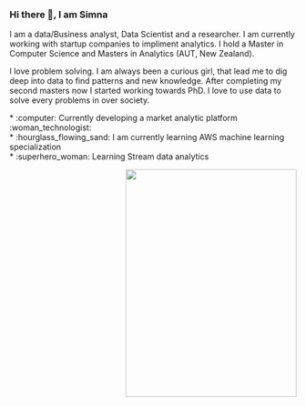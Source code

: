 ### Hi there 👋, I am Simna 
I am a data/Business analyst, Data Scientist and a researcher. I am currently working with startup companies to impliment analytics. I hold a Master in Computer Science and Masters in Analytics (AUT, New Zealand).

I love problem solving. I am always been a curious girl, that lead me to dig deep into data to find patterns and new knowledge. After completing my second masters now I started working towards PhD. I love to use data to solve every problems in over society.

<!--
**simnarassak/SimnaRassak** is a ✨ _special_ ✨ repository because its `README.md` (this file) appears on your GitHub profile.


-->
<p align="left">
           * :computer: Currently developing a market analytic platform :woman_technologist:<br/>
           * :hourglass_flowing_sand: I am currently learning AWS machine learning specialization<br/>
           * :superhero_woman: Learning Stream data analytics<br/>
       
  </p>
<p align="right">
          <img width="300" height="400" src="https://github.com/simnarassak/SimnaRassak/blob/master/SimnaRassak.png">
</p>
  
       
  

